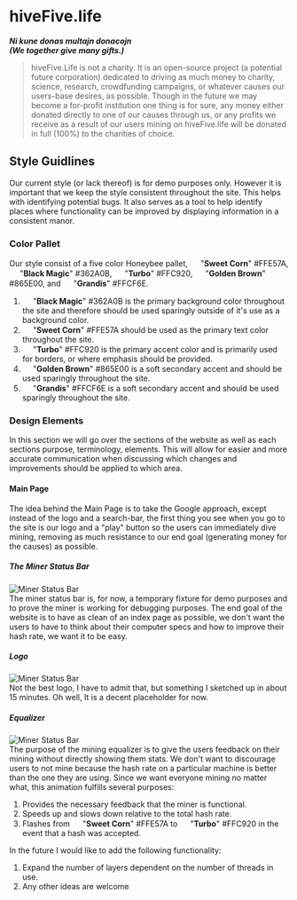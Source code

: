 # hiveFive.life
***Ni kune donas multajn donacojn <br> (We together give many gifts.)***

> hiveFive.Life is not a charity. It is an open-source project (a
> potential future corporation) dedicated to driving as much money to
> charity, science, research, crowdfunding campaigns, or whatever causes
> our users-base desires,  as possible. Though in the future we may
> become a for-profit institution one thing is for sure, any money either
> donated directly to one of our causes through us, or any profits we
> receive as a result of our users mining on hiveFive.life will be donated
> in full (100%) to the charities of choice.


## Style Guidlines

Our current style (or lack thereof) is for demo purposes only. However it is important that we keep the style consistent throughout the site. This helps with identifying potential bugs. It also serves as a tool to help identify places where functionality can be improved by displaying information in a consistent manor.

### Color Pallet&nbsp;&nbsp;&nbsp;&nbsp;&nbsp;<img src="http://opticaltortuosity.com/hivefive/images/readMe/blackMagic.png" width="15" height="15" /><img src="http://opticaltortuosity.com/hivefive/images/readMe/sweetCorn.png" width="15" height="15" /><img src="http://opticaltortuosity.com/hivefive/images/readMe/turbo.png" width="15" height="15" /><img src="http://opticaltortuosity.com/hivefive/images/readMe/goldenBrown.png" width="15" height="15" /><img src="http://opticaltortuosity.com/hivefive/images/readMe/grandis.png" width="15" height="15" />

Our style consist of a five color Honeybee pallet, <img src="http://opticaltortuosity.com/hivefive/images/readMe/sweetCorn.png" width="15" height="15" /> "**Sweet Corn**" #FFE57A, <img src="http://opticaltortuosity.com/hivefive/images/readMe/blackMagic.png" width="15" height="15" /> "**Black Magic**" #362A0B, <img src="http://opticaltortuosity.com/hivefive/images/readMe/turbo.png" width="15" height="15" /> "**Turbo**" #FFC920, <img src="http://opticaltortuosity.com/hivefive/images/readMe/goldenBrown.png" width="15" height="15" />  "**Golden Brown**" #865E00, and <img src="http://opticaltortuosity.com/hivefive/images/readMe/grandis.png" width="15" height="15" /> "**Grandis**" #FFCF6E.

 1. <img src="http://opticaltortuosity.com/hivefive/images/readMe/blackMagic.png" width="15" height="15" /> "**Black Magic**" #362A0B is the primary background color throughout the site and therefore should be used sparingly outside of it's use as a background color.
 2. <img src="http://opticaltortuosity.com/hivefive/images/readMe/sweetCorn.png" width="15" height="15" /> "**Sweet Corn**" #FFE57A should be used as the primary text color throughout the site.
 3. <img src="http://opticaltortuosity.com/hivefive/images/readMe/turbo.png" width="15" height="15" /> "**Turbo**" #FFC920 is the primary accent color and is primarily used for borders, or where emphasis should be provided.
 4. <img src="http://opticaltortuosity.com/hivefive/images/readMe/goldenBrown.png" width="15" height="15" /> "**Golden Brown**" #865E00 is a soft secondary accent and should be used sparingly throughout the site.
 5. <img src="http://opticaltortuosity.com/hivefive/images/readMe/grandis.png" width="15" height="15" />  "**Grandis**" #FFCF6E is a soft secondary accent and should be used sparingly throughout the site.

### Design Elements&nbsp;&nbsp;&nbsp;&nbsp;&nbsp;<img src="http://opticaltortuosity.com/hivefive/images/readMe/blackMagic.png" width="15" height="15" /><img src="http://opticaltortuosity.com/hivefive/images/readMe/sweetCorn.png" width="15" height="15" /><img src="http://opticaltortuosity.com/hivefive/images/readMe/turbo.png" width="15" height="15" /><img src="http://opticaltortuosity.com/hivefive/images/readMe/goldenBrown.png" width="15" height="15" /><img src="http://opticaltortuosity.com/hivefive/images/readMe/grandis.png" width="15" height="15" />
In this section we will go over the sections of the website as well as each sections purpose, terminology, elements. This will allow for easier and more accurate communication when discussing which changes and improvements should be applied to which area.
#### Main Page
The idea behind the Main Page is to take the Google approach, except instead of the logo and a search-bar, the first thing you see when you go to the site is our logo and a "play" button so the users can immediately dive mining, removing as much resistance to our end goal (generating money for the causes) as possible.
##### The Miner Status Bar
![Miner Status Bar](http://opticaltortuosity.com/hivefive/images/readMe/minerStatus.png)<br>
The miner status bar is, for now, a temporary fixture for demo purposes and to prove the miner is working for debugging purposes. The end goal of the website is to have as clean of an index page as possible, we don't want the users to have to think about their computer specs and how to improve their hash rate, we want it to be easy.
##### Logo
![Miner Status Bar](http://opticaltortuosity.com/hivefive/images/readMe/logo.png)<br>
Not the best logo, I have to admit that, but something I sketched up in about 15 minutes. Oh well, It is a decent placeholder for now.
##### Equalizer
![Miner Status Bar](http://opticaltortuosity.com/hivefive/images/readMe/equalizer.png)<br>
The purpose of the mining equalizer is to give the users feedback on their mining without directly showing them stats. We don't want to discourage users to not mine because the hash rate on a particular machine is better than the one they are using. Since we want everyone mining no matter what, this animation fulfills several purposes:

 1.  Provides the necessary feedback that the miner is functional.
 2. Speeds up and slows down relative to the total hash rate.
 3.  Flashes from <img src="http://opticaltortuosity.com/hivefive/images/readMe/sweetCorn.png" width="15" height="15" /> "**Sweet Corn**" #FFE57A to <img src="http://opticaltortuosity.com/hivefive/images/readMe/turbo.png" width="15" height="15" /> "**Turbo**" #FFC920 in the event that a hash was accepted.

In the future I would like to add the following functionality:

 1. Expand the number of layers dependent on the number of threads in use.
 2. Any other ideas are welcome
